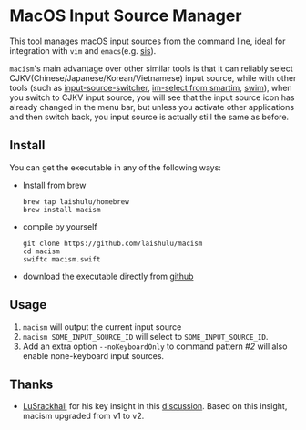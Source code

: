 # MacOS Input Source Manager

This tool manages macOS input sources from the command line, ideal for
integration with `vim` and `emacs`(e.g. 
[sis](https://github.com/laishulu/emacs-smart-input-source)). 

`macism`'s main advantage over other similar tools is that it can reliably 
select CJKV(Chinese/Japanese/Korean/Vietnamese) input source, while with other 
tools (such as
[input-source-switcher](https://github.com/vovkasm/input-source-switcher),
[im-select from smartim](https://github.com/ybian/smartim),
[swim](https://github.com/mitsuse/swim)), when you switch to CJKV input source,
you will see that the input source icon has already changed in the menu bar, but
unless you activate other applications and then switch back, you input source is
actually still the same as before.

## Install

You can get the executable in any of the following ways:

- Install from brew
    ```
    brew tap laishulu/homebrew
    brew install macism
    ```

- compile by yourself
    ```
    git clone https://github.com/laishulu/macism
    cd macism
    swiftc macism.swift
    ```
- download the executable directly from 
    [github](https://github.com/laishulu/macism/releases)
    
## Usage

1. `macism` will output the current input source
2. `macism SOME_INPUT_SOURCE_ID` will select to `SOME_INPUT_SOURCE_ID`.
4. Add an extra option `--noKeyboardOnly` to command pattern *#2* will also 
   enable none-keyboard input sources.

## Thanks
- [LuSrackhall](https://github.com/LuSrackhall) for his key insight in this
  [discussion](https://github.com/rime/squirrel/issues/866#issuecomment-2800561092).
  Based on this insight, macism upgraded from v1 to v2.

